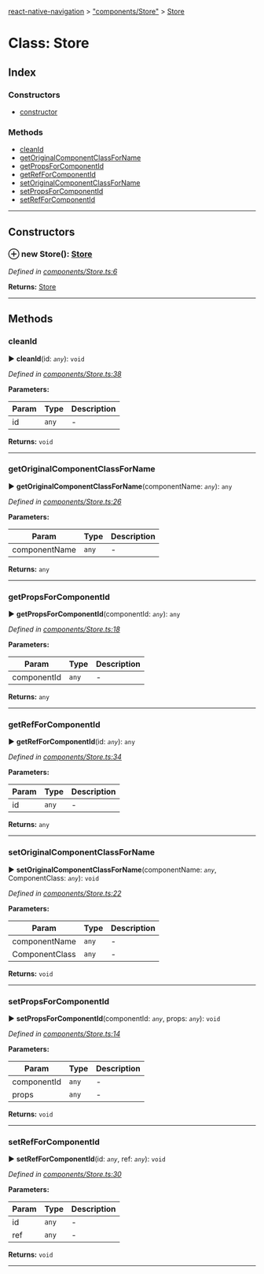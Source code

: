 [react-native-navigation](../README.md) > ["components/Store"](../modules/_components_store_.md) > [Store](../classes/_components_store_.store.md)



# Class: Store

## Index

### Constructors

* [constructor](_components_store_.store.md#constructor)


### Methods

* [cleanId](_components_store_.store.md#cleanid)
* [getOriginalComponentClassForName](_components_store_.store.md#getoriginalcomponentclassforname)
* [getPropsForComponentId](_components_store_.store.md#getpropsforcomponentid)
* [getRefForComponentId](_components_store_.store.md#getrefforcomponentid)
* [setOriginalComponentClassForName](_components_store_.store.md#setoriginalcomponentclassforname)
* [setPropsForComponentId](_components_store_.store.md#setpropsforcomponentid)
* [setRefForComponentId](_components_store_.store.md#setrefforcomponentid)



---
## Constructors
<a id="constructor"></a>


### ⊕ **new Store**(): [Store](_components_store_.store.md)


*Defined in [components/Store.ts:6](https://github.com/wix/react-native-navigation/blob/5cba4e85/lib/src/components/Store.ts#L6)*





**Returns:** [Store](_components_store_.store.md)

---


## Methods
<a id="cleanid"></a>

###  cleanId

► **cleanId**(id: *`any`*): `void`



*Defined in [components/Store.ts:38](https://github.com/wix/react-native-navigation/blob/5cba4e85/lib/src/components/Store.ts#L38)*



**Parameters:**

| Param | Type | Description |
| ------ | ------ | ------ |
| id | `any`   |  - |





**Returns:** `void`





___

<a id="getoriginalcomponentclassforname"></a>

###  getOriginalComponentClassForName

► **getOriginalComponentClassForName**(componentName: *`any`*): `any`



*Defined in [components/Store.ts:26](https://github.com/wix/react-native-navigation/blob/5cba4e85/lib/src/components/Store.ts#L26)*



**Parameters:**

| Param | Type | Description |
| ------ | ------ | ------ |
| componentName | `any`   |  - |





**Returns:** `any`





___

<a id="getpropsforcomponentid"></a>

###  getPropsForComponentId

► **getPropsForComponentId**(componentId: *`any`*): `any`



*Defined in [components/Store.ts:18](https://github.com/wix/react-native-navigation/blob/5cba4e85/lib/src/components/Store.ts#L18)*



**Parameters:**

| Param | Type | Description |
| ------ | ------ | ------ |
| componentId | `any`   |  - |





**Returns:** `any`





___

<a id="getrefforcomponentid"></a>

###  getRefForComponentId

► **getRefForComponentId**(id: *`any`*): `any`



*Defined in [components/Store.ts:34](https://github.com/wix/react-native-navigation/blob/5cba4e85/lib/src/components/Store.ts#L34)*



**Parameters:**

| Param | Type | Description |
| ------ | ------ | ------ |
| id | `any`   |  - |





**Returns:** `any`





___

<a id="setoriginalcomponentclassforname"></a>

###  setOriginalComponentClassForName

► **setOriginalComponentClassForName**(componentName: *`any`*, ComponentClass: *`any`*): `void`



*Defined in [components/Store.ts:22](https://github.com/wix/react-native-navigation/blob/5cba4e85/lib/src/components/Store.ts#L22)*



**Parameters:**

| Param | Type | Description |
| ------ | ------ | ------ |
| componentName | `any`   |  - |
| ComponentClass | `any`   |  - |





**Returns:** `void`





___

<a id="setpropsforcomponentid"></a>

###  setPropsForComponentId

► **setPropsForComponentId**(componentId: *`any`*, props: *`any`*): `void`



*Defined in [components/Store.ts:14](https://github.com/wix/react-native-navigation/blob/5cba4e85/lib/src/components/Store.ts#L14)*



**Parameters:**

| Param | Type | Description |
| ------ | ------ | ------ |
| componentId | `any`   |  - |
| props | `any`   |  - |





**Returns:** `void`





___

<a id="setrefforcomponentid"></a>

###  setRefForComponentId

► **setRefForComponentId**(id: *`any`*, ref: *`any`*): `void`



*Defined in [components/Store.ts:30](https://github.com/wix/react-native-navigation/blob/5cba4e85/lib/src/components/Store.ts#L30)*



**Parameters:**

| Param | Type | Description |
| ------ | ------ | ------ |
| id | `any`   |  - |
| ref | `any`   |  - |





**Returns:** `void`





___


